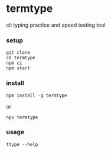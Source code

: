 # termtype

cli typing practice and speed testing tool

### setup

```
git clone
cd termtype
npm ci
npm start
```

### install

```
npm install -g termtype
```

or

```
npx termtype
```

### usage

```
ttype --help
```
